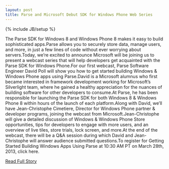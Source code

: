 ```yaml
---
layout: post
title: Parse and Microsoft Debut SDK for Windows Phone Web Series
---
```

{% include JB/setup %}<p>The Parse SDK for Windows 8 and Windows Phone 8 makes it easy to build sophisticated apps.Parse allows you to securely store data, manage users, and more, in just a few lines of code without ever worrying about servers.Today, we’re excited to announce Microsoft will be joining us to present a webcast series that will help developers get acquainted with the Parse SDK for Windows Phone.For our first webcast, Parse Software Engineer David Poll will show you how to get started building Windows & Windows Phone apps using Parse.David is a Microsoft alumnus who first became interested in framework development working for Microsoft’s Silverlight team, where he gained a healthy appreciation for the nuances of building software for other developers to consume.At Parse, he has been responsible for launching the Parse SDK for both Windows 8 & Windows Phone 8 within hours of the launch of each platform.Along with David, we’ll have Jean-Christophe Cimetiere, Director for Windows Phone partner & developer programs, joining the webcast from Microsoft.Jean-Christophe will give a detailed discussion of Windows & Windows Phone Store opportunities, tips for developers to engage with more users, and an overview of live tiles, store trials, lock screen, and more.At the end of the webcast, there will be a Q&A session during which David and Jean-Christophe will answer audience submitted questions.To register for Getting Started Building Windows Apps Using Parse at 10:30 AM PT on March 28th, 2013, click here.</p>
<p><a href="http://blog.parse.com/2013/03/07/parse-and-microsoft-debut-windows-sdk-web-series/">Read Full Story</a></p>
